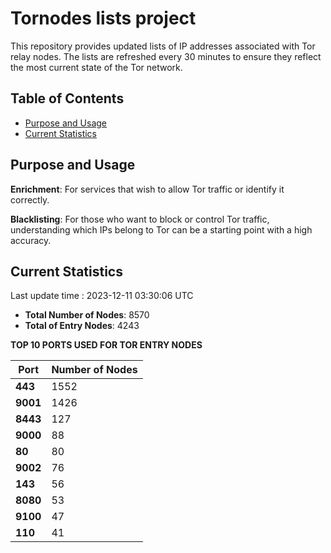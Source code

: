 # Tornodes lists project

This repository provides updated lists of IP addresses associated with Tor relay nodes. The lists are refreshed every 30 minutes to ensure they reflect the most current state of the Tor network.

## Table of Contents

- [Purpose and Usage](#purpose-and-usage)
- [Current Statistics](#current-statistics)


## Purpose and Usage

**Enrichment**: For services that wish to allow Tor traffic or identify it correctly.

**Blacklisting**: For those who want to block or control Tor traffic, understanding which IPs belong to Tor can be a starting point with a high accuracy.

## Current Statistics

Last update time : 2023-12-11 03:30:06 UTC

- **Total Number of Nodes**: 8570
- **Total of Entry Nodes**: 4243

**TOP 10 PORTS USED FOR TOR ENTRY NODES**

| **Port** | **Number of Nodes** |
|------|-----------------|
| **443**   | 1552  |
| **9001**   | 1426  |
| **8443**   | 127  |
| **9000**   | 88  |
| **80**   | 80  |
| **9002**   | 76  |
| **143**   | 56  |
| **8080**   | 53  |
| **9100**   | 47  |
| **110**   | 41  |

